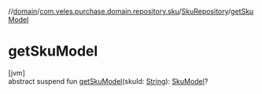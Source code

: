 //[domain](../../../index.md)/[com.veles.purchase.domain.repository.sku](../index.md)/[SkuRepository](index.md)/[getSkuModel](get-sku-model.md)

# getSkuModel

[jvm]\
abstract suspend fun [getSkuModel](get-sku-model.md)(skuId: [String](https://kotlinlang.org/api/latest/jvm/stdlib/kotlin/-string/index.html)): [SkuModel](../../com.veles.purchase.domain.model/-sku-model/index.md)?
